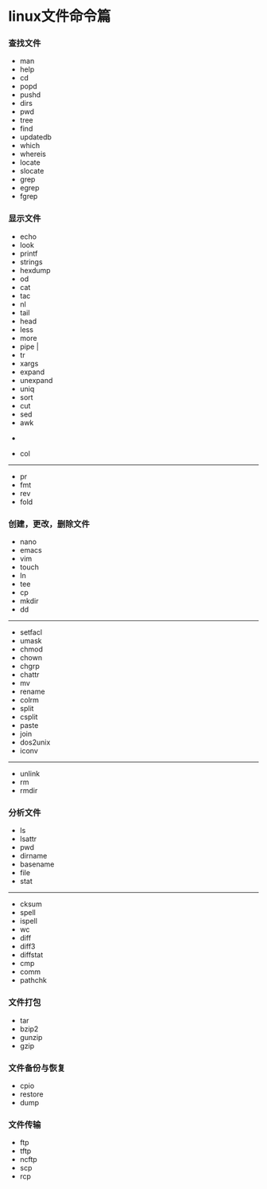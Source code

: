 # linux文件命令篇
### 查找文件
- man
- help
- cd
- popd
- pushd
- dirs
- pwd
- tree
- find
- updatedb
- which
- whereis
- locate
- slocate
- grep
- egrep
- fgrep



### 显示文件
- echo
- look
- printf
- strings
- hexdump
- od
- cat
- tac
- nl
- tail
- head
- less
- more
- pipe |
- tr
- xargs
- expand
- unexpand
- uniq
- sort
- cut
- sed
- awk
- > >>
- col

___
- pr
- fmt
- rev
- fold



### 创建，更改，删除文件
- nano
- emacs
- vim
- touch
- ln
- tee
- cp
- mkdir
- dd
___

- setfacl
- umask
- chmod
- chown
- chgrp
- chattr
- mv
- rename
- colrm
- split
- csplit
- paste
- join
- dos2unix
- iconv
___

- unlink
- rm
- rmdir


### 分析文件
- ls
- lsattr
- pwd
- dirname
- basename
- file
- stat

---
- cksum
- spell
- ispell
- wc
- diff
- diff3
- diffstat
- cmp
- comm
- pathchk




### 文件打包
- tar
- bzip2
- gunzip
- gzip

### 文件备份与恢复
- cpio
- restore
- dump

### 文件传输
- ftp
- tftp
- ncftp
- scp
- rcp